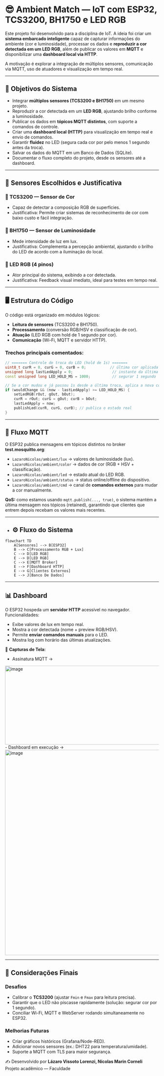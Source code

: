 # 😎 Ambient Match — IoT com ESP32, TCS3200, BH1750 e LED RGB

Este projeto foi desenvolvido para a disciplina de IoT.
A ideia foi criar um **sistema embarcado inteligente** capaz de capturar informações do ambiente (cor e luminosidade), processar os dados e **reproduzir a cor detectada em um LED RGB**, além de publicar os valores em **MQTT** e disponibilizar uma **dashboard local via HTTP**.

A motivação é explorar a integração de múltiplos sensores, comunicação via MQTT, uso de atuadores e visualização em tempo real.

---

## 🎯 Objetivos do Sistema
- Integrar **múltiplos sensores (TCS3200 e BH1750)** em um mesmo projeto.  
- Reproduzir a cor detectada em um **LED RGB**, ajustando brilho conforme a luminosidade.  
- Publicar os dados em **tópicos MQTT distintos**, com suporte a comandos de controle.  
- Criar uma **dashboard local (HTTP)** para visualização em tempo real e envio de comandos.  
- Garantir **fluidez** no LED (segura cada cor por pelo menos 1 segundo antes da troca).
- Salvar os dados do MQTT em um Banco de Dados (SQLite).
- Documentar o fluxo completo do projeto, desde os sensores até a dashboard.  

---

## 🧩 Sensores Escolhidos e Justificativa

### 🔹 TCS3200 — Sensor de Cor
- Capaz de detectar a composição RGB de superfícies.
- Justificativa: Permite criar sistemas de reconhecimento de cor com baixo custo e fácil integração.

### 🔹 BH1750 — Sensor de Luminosidade
- Mede intensidade de luz em lux.
- Justificativa: Complementa a percepção ambiental, ajustando o brilho do LED de acordo com a iluminação do local.

### 🔹 LED RGB (4 pinos)
- Ator principal do sistema, exibindo a cor detectada.
- Justificativa: Feedback visual imediato, ideal para testes em tempo real.

---

## 🖥️ Estrutura do Código

O código está organizado em módulos lógicos:  
- **Leitura de sensores** (TCS3200 e BH1750).  
- **Processamento** (conversão RGB/HSV e classificação de cor).  
- **Atuação** (LED RGB com hold de 1 segundo por cor).  
- **Comunicação** (Wi-Fi, MQTT e servidor HTTP).  

### Trechos principais comentados:

```cpp
// ======= Controle de troca do LED (hold de 1s) =======
uint8_t curR = 0, curG = 0, curB = 0;           // última cor aplicada
unsigned long lastLedApply = 0;                  // instante da última troca
const unsigned long LED_HOLD_MS = 1000;          // segurar 1 segundo

// Se a cor mudou e já passou 1s desde a última troca, aplica a nova cor
if (wouldChange && (now - lastLedApply) >= LED_HOLD_MS) {
    setLedRGB(rOut, gOut, bOut);
    curR = rOut; curG = gOut; curB = bOut;
    lastLedApply = now;
    publishLed(curR, curG, curB); // publica o estado real
}
```

---

## 📡 Fluxo MQTT

O ESP32 publica mensagens em tópicos distintos no broker **test.mosquitto.org**:

- `LazaroNicolas/ambient/lux` → valores de luminosidade (lux).  
- `LazaroNicolas/ambient/color` → dados de cor (RGB + HSV + classificação).  
- `LazaroNicolas/ambient/led` → estado atual do LED RGB.  
- `LazaroNicolas/ambient/status` → status online/offline do dispositivo.  
- `LazaroNicolas/ambient/cmd` → canal de **comandos externos** para mudar a cor manualmente.  

**QoS:** como estamos usando `mqtt.publish(..., true)`, o sistema mantém a última mensagem nos tópicos (retained), garantindo que clientes que entrem depois recebam os valores mais recentes.  

---

- ## ⚙️ Fluxo do Sistema

```mermaid
flowchart TD
    A[Sensores] --> B[ESP32]
    B --> C[Processamento RGB + Lux]
    C --> D[LED RGB]
    E --> D[LED RGB]
    C --> E[MQTT Broker]
    E --> F[Dashboard HTTP]
    E --> G[Clientes Externos]
    E --> J[Banco De Dados]
```
---

## 📊 Dashboard

O ESP32 hospeda um **servidor HTTP** acessível no navegador.  
Funcionalidades:
- Exibe valores de lux em tempo real.  
- Mostra a cor detectada (nome + preview RGB/HSV).  
- Permite **enviar comandos manuais** para o LED.  
- Mostra log com horário das últimas atualizações.  

📸 **Capturas de Tela:**  
 - Assinatura MQTT →
  <img width="943" height="258" alt="image" src="https://github.com/user-attachments/assets/9f4de3f2-8ab0-4c3e-9912-a46d78e00434" />
- Dashboard em execução →   
  <img width="1267" height="672" alt="image" src="https://github.com/user-attachments/assets/fe3b1125-77d3-44f9-ae07-5bc8b02fec89" />

---

## 🚀 Considerações Finais

### Desafios
- Calibrar o **TCS3200** (ajustar `Fmin` e `Fmax` para leitura precisa).  
- Garantir que o LED não piscasse rapidamente (solução: segurar cor por 1 segundo).  
- Conciliar Wi-Fi, MQTT e WebServer rodando simultaneamente no ESP32.  

### Melhorias Futuras  
- Criar gráficos históricos (Grafana/Node-RED).  
- Adicionar novos sensores (ex.: DHT22 para temperatura/umidade).  
- Suporte a MQTT com TLS para maior segurança.


✍️ Desenvolvido por **Lázaro Vissoto Lorenzi, Nícolas Marin Corneli**  
Projeto acadêmico — Faculdade
